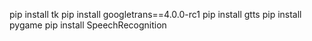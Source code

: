 pip install tk
pip install googletrans==4.0.0-rc1
pip install gtts
pip install pygame
pip install SpeechRecognition
